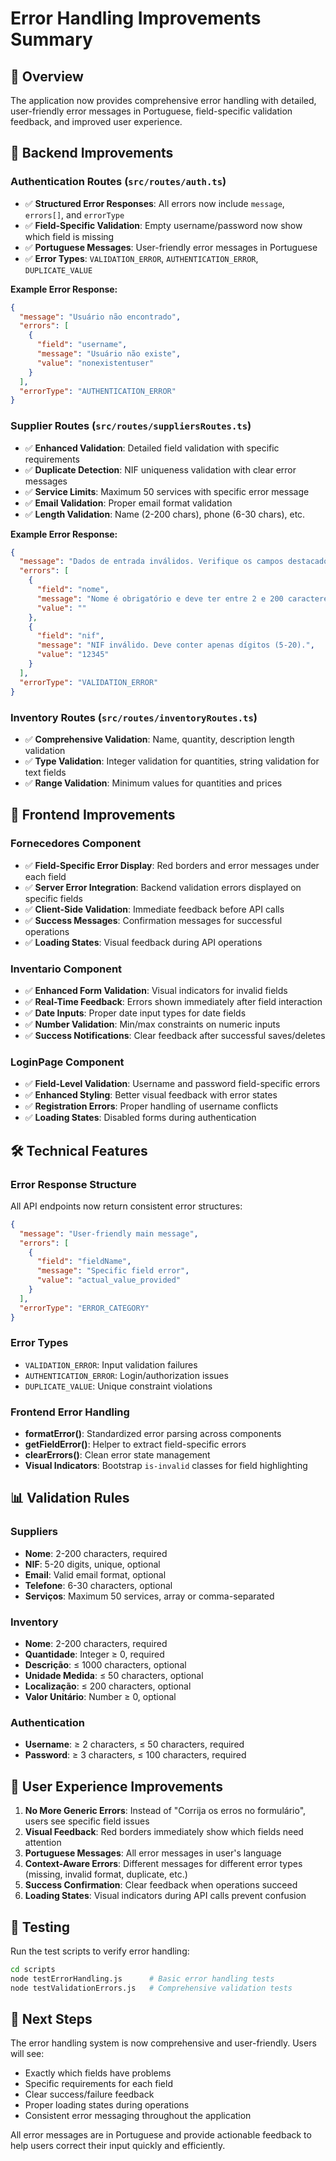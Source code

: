 # Error Handling Improvements Summary

## 🎯 Overview
The application now provides comprehensive error handling with detailed, user-friendly error messages in Portuguese, field-specific validation feedback, and improved user experience.

## 🚀 Backend Improvements

### Authentication Routes (`src/routes/auth.ts`)
- ✅ **Structured Error Responses**: All errors now include `message`, `errors[]`, and `errorType`
- ✅ **Field-Specific Validation**: Empty username/password now show which field is missing
- ✅ **Portuguese Messages**: User-friendly error messages in Portuguese
- ✅ **Error Types**: `VALIDATION_ERROR`, `AUTHENTICATION_ERROR`, `DUPLICATE_VALUE`

**Example Error Response:**
```json
{
  "message": "Usuário não encontrado",
  "errors": [
    {
      "field": "username",
      "message": "Usuário não existe",
      "value": "nonexistentuser"
    }
  ],
  "errorType": "AUTHENTICATION_ERROR"
}
```

### Supplier Routes (`src/routes/suppliersRoutes.ts`)
- ✅ **Enhanced Validation**: Detailed field validation with specific requirements
- ✅ **Duplicate Detection**: NIF uniqueness validation with clear error messages
- ✅ **Service Limits**: Maximum 50 services with specific error message
- ✅ **Email Validation**: Proper email format validation
- ✅ **Length Validation**: Name (2-200 chars), phone (6-30 chars), etc.

**Example Error Response:**
```json
{
  "message": "Dados de entrada inválidos. Verifique os campos destacados.",
  "errors": [
    {
      "field": "nome",
      "message": "Nome é obrigatório e deve ter entre 2 e 200 caracteres.",
      "value": ""
    },
    {
      "field": "nif",
      "message": "NIF inválido. Deve conter apenas dígitos (5-20).",
      "value": "12345"
    }
  ],
  "errorType": "VALIDATION_ERROR"
}
```

### Inventory Routes (`src/routes/inventoryRoutes.ts`)
- ✅ **Comprehensive Validation**: Name, quantity, description length validation
- ✅ **Type Validation**: Integer validation for quantities, string validation for text fields
- ✅ **Range Validation**: Minimum values for quantities and prices

## 🎨 Frontend Improvements

### Fornecedores Component
- ✅ **Field-Specific Error Display**: Red borders and error messages under each field
- ✅ **Server Error Integration**: Backend validation errors displayed on specific fields
- ✅ **Client-Side Validation**: Immediate feedback before API calls
- ✅ **Success Messages**: Confirmation messages for successful operations
- ✅ **Loading States**: Visual feedback during API operations

### Inventario Component  
- ✅ **Enhanced Form Validation**: Visual indicators for invalid fields
- ✅ **Real-Time Feedback**: Errors shown immediately after field interaction
- ✅ **Date Inputs**: Proper date input types for date fields
- ✅ **Number Validation**: Min/max constraints on numeric inputs
- ✅ **Success Notifications**: Clear feedback after successful saves/deletes

### LoginPage Component
- ✅ **Field-Level Validation**: Username and password field-specific errors
- ✅ **Enhanced Styling**: Better visual feedback with error states
- ✅ **Registration Errors**: Proper handling of username conflicts
- ✅ **Loading States**: Disabled forms during authentication

## 🛠️ Technical Features

### Error Response Structure
All API endpoints now return consistent error structures:
```json
{
  "message": "User-friendly main message",
  "errors": [
    {
      "field": "fieldName",
      "message": "Specific field error",
      "value": "actual_value_provided"
    }
  ],
  "errorType": "ERROR_CATEGORY"
}
```

### Error Types
- `VALIDATION_ERROR`: Input validation failures
- `AUTHENTICATION_ERROR`: Login/authorization issues  
- `DUPLICATE_VALUE`: Unique constraint violations

### Frontend Error Handling
- **formatError()**: Standardized error parsing across components
- **getFieldError()**: Helper to extract field-specific errors
- **clearErrors()**: Clean error state management
- **Visual Indicators**: Bootstrap `is-invalid` classes for field highlighting

## 📊 Validation Rules

### Suppliers
- **Nome**: 2-200 characters, required
- **NIF**: 5-20 digits, unique, optional
- **Email**: Valid email format, optional
- **Telefone**: 6-30 characters, optional
- **Serviços**: Maximum 50 services, array or comma-separated

### Inventory
- **Nome**: 2-200 characters, required
- **Quantidade**: Integer ≥ 0, required
- **Descrição**: ≤ 1000 characters, optional
- **Unidade Medida**: ≤ 50 characters, optional
- **Localização**: ≤ 200 characters, optional
- **Valor Unitário**: Number ≥ 0, optional

### Authentication
- **Username**: ≥ 2 characters, ≤ 50 characters, required
- **Password**: ≥ 3 characters, ≤ 100 characters, required

## 🎯 User Experience Improvements

1. **No More Generic Errors**: Instead of "Corrija os erros no formulário", users see specific field issues
2. **Visual Feedback**: Red borders immediately show which fields need attention
3. **Portuguese Messages**: All error messages in user's language
4. **Context-Aware Errors**: Different messages for different error types (missing, invalid format, duplicate, etc.)
5. **Success Confirmation**: Clear feedback when operations succeed
6. **Loading States**: Visual indicators during API calls prevent confusion

## 🧪 Testing

Run the test scripts to verify error handling:
```bash
cd scripts
node testErrorHandling.js      # Basic error handling tests
node testValidationErrors.js   # Comprehensive validation tests
```

## 🚀 Next Steps

The error handling system is now comprehensive and user-friendly. Users will see:
- Exactly which fields have problems
- Specific requirements for each field
- Clear success/failure feedback
- Proper loading states during operations
- Consistent error messaging throughout the application

All error messages are in Portuguese and provide actionable feedback to help users correct their input quickly and efficiently.